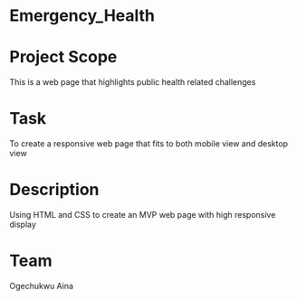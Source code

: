 # Emergency_Health
# Project Scope
This is a web page that highlights public health related challenges 

# Task
 To create a responsive web page that fits to both mobile view and desktop view

# Description
Using HTML and CSS to create an MVP web page with high responsive display 

# Team
Ogechukwu Aina